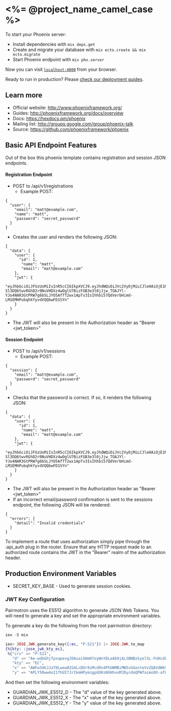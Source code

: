 # <%= @project_name_camel_case %>

To start your Phoenix server:

  * Install dependencies with `mix deps.get`
  * Create and migrate your database with `mix ecto.create && mix ecto.migrate`
  * Start Phoenix endpoint with `mix phx.server`

Now you can visit [`localhost:4000`](http://localhost:4000) from your browser.

Ready to run in production? Please [check our deployment guides](http://www.phoenixframework.org/docs/deployment).

## Learn more

  * Official website: http://www.phoenixframework.org/
  * Guides: http://phoenixframework.org/docs/overview
  * Docs: https://hexdocs.pm/phoenix
  * Mailing list: http://groups.google.com/group/phoenix-talk
  * Source: https://github.com/phoenixframework/phoenix

## Basic API Endpoint Features

Out of the box this phoenix template contains registration and session JSON endpoints.

#### Registration Endpoint
- POST to /api/v1/registrations
  - Example POST:
```
{
  "user": {
    "email": "matt@example.com",
    "name": "matt",
    "password": "secret_password"
  }
}
```
  - Creates the user and renders the following JSON:
```
{
  "data": {
    "user": {
      "id": 1,
       "name": "matt",
       "email": "matt@example.com"
    },
    "jwt": {
      "eyJhbGciOiJFUzUxMiIsInR5cCI6IkpXVCJ9.eyJhdWQiOiJVc2VyOjMiLCJleHAiOjE1MDE3ODk2NjQsImlhdCI6MTQ5OTE5NzY2NCwiaXNzIjoiUGFpcm1vdHJvbiIsImp0aSI6IjNkZmM5Yzk4LThiY2MtNDVjNy1hNmU2LTZhNDBlY2JmOTYyOCIsInBlbSI6e30sInN1YiI6IlVzZXI6MyIsInR5cCI6InRva2VuIn0.AOrdflQzn5wCdzJLOFwjcb5Zcxt_8xlYoH7nEXB-Sl3DQ6twvRGhD2r0NuVHDXz4wOglU7BizFGB3e3l0jJjw_TOAJYl-YJo4NAR3GtPRW7g6bSLJYO5AfTT2wx1ApTv3IsIhhbi57QdVerbHimd-LM1EMHPubqhkYyvdVQQbwFD1SYn"
    }
  }
}
```
  - The JWT will also be present in the Authorization header as "Bearer <jwt_token>"

#### Session Endpoint
- POST to /api/v1/sessions
  - Example POST:
```
{
  "session": {
    "email": "matt@example.com",
    "password": "secret_password"
  }
}
```
  - Checks that the password is correct. If so, it renders the following JSON:
```
{
  "data": {
    "user": {
      "id": 1,
       "name": "matt",
       "email": "matt@example.com"
    },
    "jwt": {
      "eyJhbGciOiJFUzUxMiIsInR5cCI6IkpXVCJ9.eyJhdWQiOiJVc2VyOjMiLCJleHAiOjE1MDE3ODk2NjQsImlhdCI6MTQ5OTE5NzY2NCwiaXNzIjoiUGFpcm1vdHJvbiIsImp0aSI6IjNkZmM5Yzk4LThiY2MtNDVjNy1hNmU2LTZhNDBlY2JmOTYyOCIsInBlbSI6e30sInN1YiI6IlVzZXI6MyIsInR5cCI6InRva2VuIn0.AOrdflQzn5wCdzJLOFwjcb5Zcxt_8xlYoH7nEXB-Sl3DQ6twvRGhD2r0NuVHDXz4wOglU7BizFGB3e3l0jJjw_TOAJYl-YJo4NAR3GtPRW7g6bSLJYO5AfTT2wx1ApTv3IsIhhbi57QdVerbHimd-LM1EMHPubqhkYyvdVQQbwFD1SYn"
    }
  }
}
```
  - The JWT will also be present in the Authorization header as "Bearer <jwt_token>"
  - If an incorrect email/password confirmation is sent to the sessions endpoint, the following JSON will be rendered:
```
{
  "errors": {
    "detail": "Invalid credentials"
  }
}
```

To implement a route that uses authorization simply pipe through the :api_auth
plug in the router. Ensure that any HTTP request made to an authorized route
contains the JWT in the "Bearer" realm of the authorization header.

## Production Environment Variables

* SECRET_KEY_BASE - Used to generate session cookies.

### JWT Key Configuration

Pairmotron uses the ES512 algorithm to generate JSON Web Tokens. You will need to generate a key and set the appropriate environment variables.

To generate a key do the following from the root pairmotron directory:

```elixir
iex -S mix

iex> JOSE.JWK.generate_key({:ec, "P-521"}) |> JOSE.JWK.to_map
{%{kty: :jose_jwk_kty_ec},
 %{"crv" => "P-521",
   "d" => "Ae-wdbGhjfpxapevgJDAxaiGHmKYoyWnYDLeAb9jALSBNBzkyelSL-FUHcdFw1B7V2FvPy3YaHEkrVqwPwBwNvLP",
   "kty" => "EC",
   "x" => "AWFw34kJJaT8Lwew8IG4LcDDr8sMcURn4PhUWMBiMW5vGGonteVvZQAVdW652GFOY9z1nlhymKYXBwNy3PHlz9Z_",
   "y" => "APLY5Rww4oI1fhUI7JrIkmHPymzgpGOKsNXHhxoMJDycdoQPWfaimoOX-afOHoJiGWwh2m_EbTSC-4lC4Cz0uzPk"}}
```

And then set the following environment variables:
* GUARDIAN_JWK_ES512_D - The "d" value of the key generated above.
* GUARDIAN_JWK_ES512_X - The "x" value of the key generated above.
* GUARDIAN_JWK_ES512_Y - The "y" value of the key generated above.
